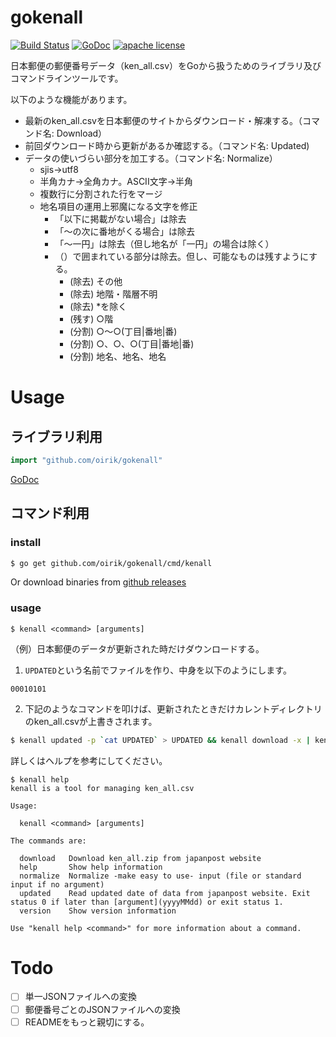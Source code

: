 # gokenall

[![Build Status](https://travis-ci.org/oirik/gokenall.svg?branch=master)](https://travis-ci.org/oirik/gokenall)
[![GoDoc](https://godoc.org/github.com/oirik/gokenall?status.svg)](https://godoc.org/github.com/oirik/gokenall)
[![apache license](https://img.shields.io/badge/license-Apache-blue.svg)](LICENSE)

日本郵便の郵便番号データ（ken_all.csv）をGoから扱うためのライブラリ及びコマンドラインツールです。


以下のような機能があります。

* 最新のken_all.csvを日本郵便のサイトからダウンロード・解凍する。（コマンド名: Download）
* 前回ダウンロード時から更新があるか確認する。（コマンド名: Updated)
* データの使いづらい部分を加工する。（コマンド名: Normalize）
    * sjis→utf8
    * 半角カナ→全角カナ。ASCII文字→半角
    * 複数行に分割された行をマージ
    * 地名項目の運用上邪魔になる文字を修正
        * 「以下に掲載がない場合」は除去
        * 「～の次に番地がくる場合」は除去
        * 「～一円」は除去（但し地名が「一円」の場合は除く）
        * （）で囲まれている部分は除去。但し、可能なものは残すようにする。
            *  (除去) その他
            *  (除去) 地階・階層不明
            *  (除去) *を除く
            *  (残す) ○階
            *  (分割) ○～○(丁目|番地|番)
            *  (分割) ○、○、○(丁目|番地|番)
            *  (分割) 地名、地名、地名

# Usage

## ライブラリ利用

```go
import "github.com/oirik/gokenall"
```

[GoDoc](https://godoc.org/github.com/oirik/gokenall)

## コマンド利用

### install

```sh
$ go get github.com/oirik/gokenall/cmd/kenall
```

Or download binaries from [github releases](https://github.com/oirik/gokenall/releases)


### usage

```
$ kenall <command> [arguments]
```

（例）日本郵便のデータが更新された時だけダウンロードする。

1. `UPDATED`という名前でファイルを作り、中身を以下のようにします。
```text:UPDATED
00010101
```

2. 下記のようなコマンドを叩けば、更新されたときだけカレントディレクトリのken_all.csvが上書きされます。
```sh
$ kenall updated -p `cat UPDATED` > UPDATED && kenall download -x | kenall normalize -o ken_all.csv
```

詳しくはヘルプを参考にしてください。

```
$ kenall help
kenall is a tool for managing ken_all.csv

Usage:

  kenall <command> [arguments]

The commands are:

  download   Download ken_all.zip from japanpost website
  help       Show help information
  normalize  Normalize -make easy to use- input (file or standard input if no argument)
  updated    Read updated date of data from japanpost website. Exit status 0 if later than [argument](yyyyMMdd) or exit status 1.
  version    Show version information

Use "kenall help <command>" for more information about a command.
```

# Todo

* [ ] 単一JSONファイルへの変換
* [ ] 郵便番号ごとのJSONファイルへの変換
* [ ] READMEをもっと親切にする。
